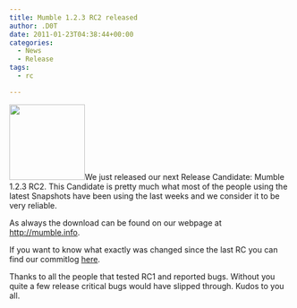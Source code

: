 ```yaml
---
title: Mumble 1.2.3 RC2 released
author: .D0T
date: 2011-01-23T04:38:44+00:00
categories:
  - News
  - Release
tags:
  - rc

---
```

<img src="http://blog.mumble.info/wp-uploads/2010/12/Mumblesoftwarelogo.png" alt="" title="Mumblesoftwarelogo" width="135" height="135" class="alignleft size-full wp-image-232" />We just released our next Release Candidate: Mumble 1.2.3 RC2. This Candidate is pretty much what most of the people using the latest Snapshots have been using the last weeks and we consider it to be very reliable.

As always the download can be found on our webpage at <http://mumble.info>.

If you want to know what exactly was changed since the last RC you can find our commitlog [here][1].

Thanks to all the people that tested RC1 and reported bugs. Without you quite a few release critical bugs would have slipped through. Kudos to you all.

 [1]: http://mumble.git.sourceforge.net/git/gitweb.cgi?p=mumble/mumble;a=shortlog